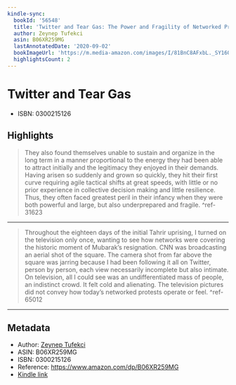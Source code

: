 ```yaml
---
kindle-sync:
  bookId: '56548'
  title: 'Twitter and Tear Gas: The Power and Fragility of Networked Protest'
  author: Zeynep Tufekci
  asin: B06XR259MG
  lastAnnotatedDate: '2020-09-02'
  bookImageUrl: 'https://m.media-amazon.com/images/I/81BnC8AFxbL._SY160.jpg'
  highlightsCount: 2
---
```

# Twitter and Tear Gas

* ISBN: 0300215126

## Highlights
> They also found themselves unable to sustain and organize in the long term in a manner proportional to the energy they had been able to attract initially and the legitimacy they enjoyed in their demands. Having arisen so suddenly and grown so quickly, they hit their first curve requiring agile tactical shifts at great speeds, with little or no prior experience in collective decision making and little resilience. Thus, they often faced greatest peril in their infancy when they were both powerful and large, but also underprepared and fragile. ^ref-31623

---
> Throughout the eighteen days of the initial Tahrir uprising, I turned on the television only once, wanting to see how networks were covering the historic moment of Mubarak’s resignation. CNN was broadcasting an aerial shot of the square. The camera shot from far above the square was jarring because I had been following it all on Twitter, person by person, each view necessarily incomplete but also intimate. On television, all I could see was an undifferentiated mass of people, an indistinct crowd. It felt cold and alienating. The television pictures did not convey how today’s networked protests operate or feel. ^ref-65012

---

## Metadata
* Author: [Zeynep Tufekci](https://www.amazon.comundefined)
* ASIN: B06XR259MG
* ISBN: 0300215126
* Reference: https://www.amazon.com/dp/B06XR259MG
* [Kindle link](kindle://book?action=open&asin=B06XR259MG)
